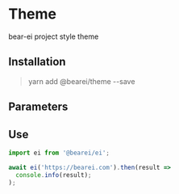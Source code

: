 # Theme

bear-ei project style theme

## Installation

> yarn add @bearei/theme --save

## Parameters

## Use

```typescript
import ei from '@bearei/ei';

await ei('https://bearei.com').then(result =>
  console.info(result);
);
```
